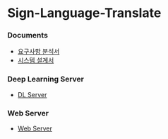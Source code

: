 # Sign-Language-Translate

### Documents
- [요구사항 분석서](https://github.com/2022-sign-language-project/Sign-Language-Translate/blob/master/%EC%A0%9C%EC%B6%9C%EB%AC%BC/11%EC%A1%B0%20%EC%9A%94%EA%B5%AC%EC%82%AC%ED%95%AD%EB%B6%84%EC%84%9D%EC%84%9C-%EC%B5%9C%EC%A2%85.pdf)
- [시스템 설계서](https://github.com/2022-sign-language-project/Sign-Language-Translate/blob/master/%EC%A0%9C%EC%B6%9C%EB%AC%BC/11%EC%A1%B0%20%EC%8B%9C%EC%8A%A4%ED%85%9C%20%EC%84%A4%EA%B3%84%EC%84%9C-%EC%B5%9C%EC%A2%85.pdf)

### Deep Learning Server
- [DL Server](https://github.com/2022-sign-language-project/Sign-Language-Translate/blob/master/DL_Server/app.py)


### Web Server
- [Web Server](https://github.com/2022-sign-language-project/Sign-Language-Translate/tree/master/LCM/Web_Server)
